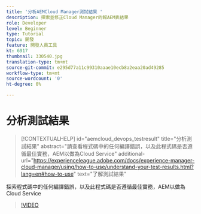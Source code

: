 ```yaml
---
title: '分析AEMCloud Manager測試結果 '
description: 探索並修正Cloud Manager的報AEM表結果
role: Developer
level: Beginner
type: Tutorial
topic: 開發
feature: 開發人員工具
kt: 6917
thumbnail: 330540.jpg
translation-type: tm+mt
source-git-commit: e295d77a11c99310aaae10ecb8a2eaa20ad49285
workflow-type: tm+mt
source-wordcount: '0'
ht-degree: 0%

---
```



# 分析測試結果

>[!CONTEXTUALHELP]
>id="aemcloud_devops_testresult"
>title="分析測試結果"
>abstract="請查看程式碼中的任何編譯錯誤，以及此程式碼是否遵循最佳實務，AEM以做為Cloud Service"
>additional-url="https://experienceleague.adobe.com/docs/experience-manager-cloud-manager/using/how-to-use/understand-your-test-results.html?lang=en#how-to-use" text="了解測試結果"

探索程式碼中的任何編譯錯誤，以及此程式碼是否遵循最佳實務，AEM以做為Cloud Service

>[!VIDEO](https://video.tv.adobe.com/v/330540/?quality=12&learn=on)

